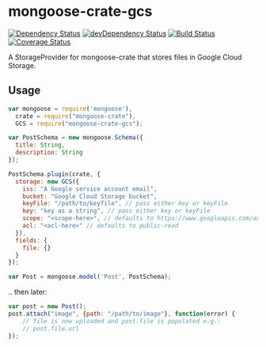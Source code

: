 # mongoose-crate-gcs

[![Dependency Status](https://david-dm.org/achingbrain/mongoose-crate-gcs.svg?theme=shields.io)](https://david-dm.org/achingbrain/mongoose-crate-gcs) [![devDependency Status](https://david-dm.org/achingbrain/mongoose-crate-gcs/dev-status.svg?theme=shields.io)](https://david-dm.org/achingbrainmongoose-crate-gcs#info=devDependencies) [![Build Status](https://img.shields.io/travis/achingbrain/mongoose-crate-gcs/master.svg)](https://travis-ci.org/achingbrain/mongoose-crate-gcs) [![Coverage Status](http://img.shields.io/coveralls/achingbrain/mongoose-crate-gcs/master.svg)](https://coveralls.io/r/achingbrain/mongoose-crate-gcs)

A StorageProvider for mongoose-crate that stores files in Google Cloud Storage.

## Usage

```javascript
var mongoose = require('mongoose'),
  crate = require("mongoose-crate"),
  GCS = require("mongoose-crate-gcs");

var PostSchema = new mongoose.Schema({
  title: String,
  description: String
});

PostSchema.plugin(crate, {
  storage: new GCS({
    iss: "A Google service account email",
    bucket: "Google Cloud Storage bucket",
    keyFile: "/path/to/keyfile", // pass either key or keyFile
    key: "key as a string", // pass either key or keyFile
    scope: "<scope-here>", // defaults to https://www.googleapis.com/auth/devstorage.full_control
    acl: "<acl-here>" // defaults to public-read
  }),
  fields: {
    file: {}
  }
});

var Post = mongoose.model('Post', PostSchema);
```

.. then later:

```javascript
var post = new Post();
post.attach("image", {path: "/path/to/image"}, function(error) {
	// file is now uploaded and post.file is populated e.g.:
	// post.file.url
});
```
